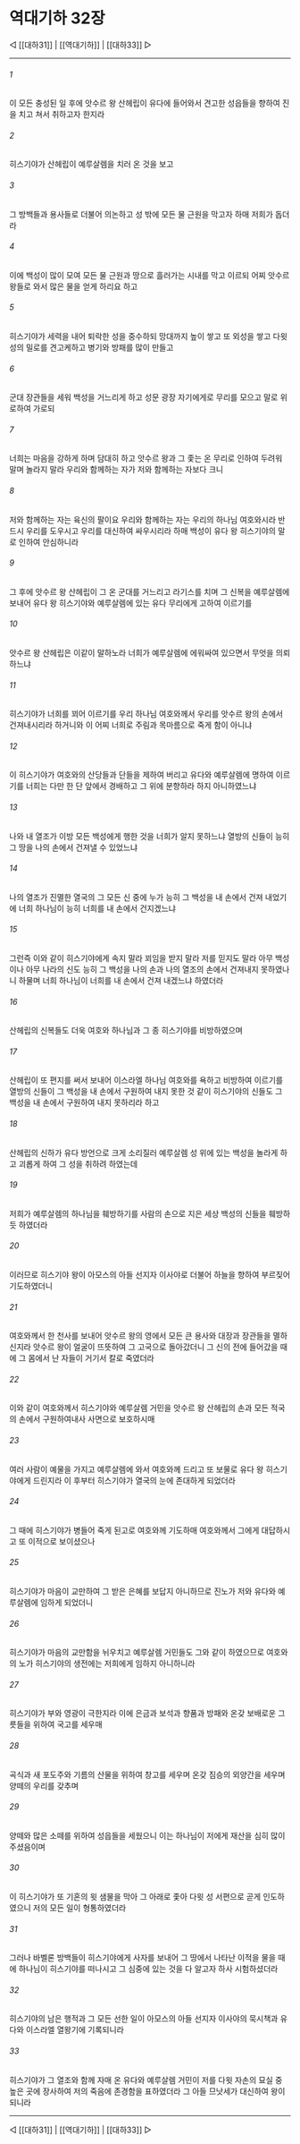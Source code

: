 # 역대기하 32장

◁ [[대하31]] | [[역대기하]] | [[대하33]] ▷
***

###### 1
이 모든 충성된 일 후에 앗수르 왕 산헤립이 유다에 들어와서 견고한 성읍들을 향하여 진을 치고 쳐서 취하고자 한지라

###### 2
히스기야가 산헤립이 예루살렘을 치러 온 것을 보고

###### 3
그 방백들과 용사들로 더불어 의논하고 성 밖에 모든 물 근원을 막고자 하매 저희가 돕더라

###### 4
이에 백성이 많이 모여 모든 물 근원과 땅으로 흘러가는 시내를 막고 이르되 어찌 앗수르 왕들로 와서 많은 물을 얻게 하리요 하고

###### 5
히스기야가 세력을 내어 퇴락한 성을 중수하되 망대까지 높이 쌓고 또 외성을 쌓고 다윗 성의 밀로를 견고케하고 병기와 방패를 많이 만들고

###### 6
군대 장관들을 세워 백성을 거느리게 하고 성문 광장 자기에게로 무리를 모으고 말로 위로하여 가로되

###### 7
너희는 마음을 강하게 하며 담대히 하고 앗수르 왕과 그 좇는 온 무리로 인하여 두려워 말며 놀라지 말라 우리와 함께하는 자가 저와 함께하는 자보다 크니

###### 8
저와 함께하는 자는 육신의 팔이요 우리와 함께하는 자는 우리의 하나님 여호와시라 반드시 우리를 도우시고 우리를 대신하여 싸우시리라 하매 백성이 유다 왕 히스기야의 말로 인하여 안심하니라

###### 9
그 후에 앗수르 왕 산헤립이 그 온 군대를 거느리고 라기스를 치며 그 신복을 예루살렘에 보내어 유다 왕 히스기야와 예루살렘에 있는 유다 무리에게 고하여 이르기를

###### 10
앗수르 왕 산헤립은 이같이 말하노라 너희가 예루살렘에 에워싸여 있으면서 무엇을 의뢰하느냐

###### 11
히스기야가 너희를 꾀어 이르기를 우리 하나님 여호와께서 우리를 앗수르 왕의 손에서 건져내시리라 하거니와 이 어찌 너희로 주림과 목마름으로 죽게 함이 아니냐

###### 12
이 히스기야가 여호와의 산당들과 단들을 제하여 버리고 유다와 예루살렘에 명하여 이르기를 너희는 다만 한 단 앞에서 경배하고 그 위에 분향하라 하지 아니하였느냐

###### 13
나와 내 열조가 이방 모든 백성에게 행한 것을 너희가 알지 못하느냐 열방의 신들이 능히 그 땅을 나의 손에서 건져낼 수 있었느냐

###### 14
나의 열조가 진멸한 열국의 그 모든 신 중에 누가 능히 그 백성을 내 손에서 건져 내었기에 너희 하나님이 능히 너희를 내 손에서 건지겠느냐

###### 15
그런즉 이와 같이 히스기야에게 속지 말라 꾀임을 받지 말라 저를 믿지도 말라 아무 백성이나 아무 나라의 신도 능히 그 백성을 나의 손과 나의 열조의 손에서 건져내지 못하였나니 하물며 너희 하나님이 너희를 내 손에서 건져 내겠느냐 하였더라

###### 16
산헤립의 신복들도 더욱 여호와 하나님과 그 종 히스기야를 비방하였으며

###### 17
산헤립이 또 편지를 써서 보내어 이스라엘 하나님 여호와를 욕하고 비방하여 이르기를 열방의 신들이 그 백성을 내 손에서 구원하여 내지 못한 것 같이 히스기야의 신들도 그 백성을 내 손에서 구원하여 내지 못하리라 하고

###### 18
산헤립의 신하가 유다 방언으로 크게 소리질러 예루살렘 성 위에 있는 백성을 놀라게 하고 괴롭게 하여 그 성을 취하려 하였는데

###### 19
저희가 예루살렘의 하나님을 훼방하기를 사람의 손으로 지은 세상 백성의 신들을 훼방하듯 하였더라

###### 20
이러므로 히스기야 왕이 아모스의 아들 선지자 이사야로 더불어 하늘을 향하여 부르짖어 기도하였더니

###### 21
여호와께서 한 천사를 보내어 앗수르 왕의 영에서 모든 큰 용사와 대장과 장관들을 멸하신지라 앗수르 왕이 얼굴이 뜨뜻하여 그 고국으로 돌아갔더니 그 신의 전에 들어갔을 때에 그 몸에서 난 자들이 거기서 칼로 죽였더라

###### 22
이와 같이 여호와께서 히스기야와 예루살렘 거민을 앗수르 왕 산헤립의 손과 모든 적국의 손에서 구원하여내사 사면으로 보호하시매

###### 23
여러 사람이 예물을 가지고 예루살렘에 와서 여호와께 드리고 또 보물로 유다 왕 히스기야에게 드린지라 이 후부터 히스기야가 열국의 눈에 존대하게 되었더라

###### 24
그 때에 히스기야가 병들어 죽게 된고로 여호와께 기도하매 여호와께서 그에게 대답하시고 또 이적으로 보이셨으나

###### 25
히스기야가 마음이 교만하여 그 받은 은혜를 보답지 아니하므로 진노가 저와 유다와 예루살렘에 임하게 되었더니

###### 26
히스기야가 마음의 교만함을 뉘우치고 예루살렘 거민들도 그와 같이 하였으므로 여호와의 노가 히스기야의 생전에는 저희에게 임하지 아니하니라

###### 27
히스기야가 부와 영광이 극한지라 이에 은금과 보석과 향품과 방패와 온갖 보배로운 그릇들을 위하여 국고를 세우매

###### 28
곡식과 새 포도주와 기름의 산물을 위하여 창고를 세우며 온갖 짐승의 외양간을 세우며 양떼의 우리를 갖추며

###### 29
양떼와 많은 소떼를 위하여 성읍들을 세웠으니 이는 하나님이 저에게 재산을 심히 많이 주셨음이며

###### 30
이 히스기야가 또 기혼의 윗 샘물을 막아 그 아래로 좇아 다윗 성 서편으로 곧게 인도하였으니 저의 모든 일이 형통하였더라

###### 31
그러나 바벨론 방백들이 히스기야에게 사자를 보내어 그 땅에서 나타난 이적을 물을 때에 하나님이 히스기야를 떠나시고 그 심중에 있는 것을 다 알고자 하사 시험하셨더라

###### 32
히스기야의 남은 행적과 그 모든 선한 일이 아모스의 아들 선지자 이사야의 묵시책과 유다와 이스라엘 열왕기에 기록되니라

###### 33
히스기야가 그 열조와 함께 자매 온 유다와 예루살렘 거민이 저를 다윗 자손의 묘실 중 높은 곳에 장사하여 저의 죽음에 존경함을 표하였더라 그 아들 므낫세가 대신하여 왕이 되니라

***
◁ [[대하31]] | [[역대기하]] | [[대하33]] ▷